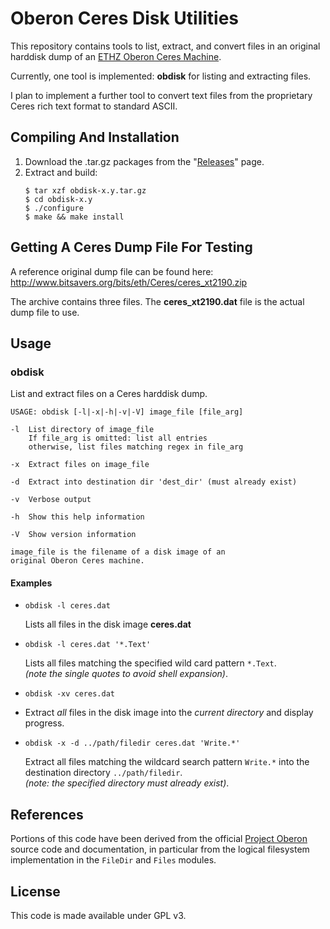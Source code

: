 # Oberon Ceres Disk Utilities
This repository contains tools to list, extract, and convert files in an original harddisk dump of an [ETHZ Oberon Ceres Machine](https://people.inf.ethz.ch/wirth/).

Currently, one tool is implemented: **obdisk** for listing and extracting files.

I plan to implement a further tool to convert text files from the proprietary Ceres rich text format to standard ASCII.

## Compiling And Installation
1. Download the .tar.gz packages from the "[Releases](https://github.com/good-sushi/obdisk/releases)" page.
2. Extract and build:
    ```
    $ tar xzf obdisk-x.y.tar.gz
    $ cd obdisk-x.y
    $ ./configure
    $ make && make install
    ```

## Getting A Ceres Dump File For Testing
A reference original dump file can be found here: http://www.bitsavers.org/bits/eth/Ceres/ceres_xt2190.zip

The archive contains three files. The **ceres_xt2190.dat** file is the actual dump file to use.

## Usage
### obdisk
List and extract files on a Ceres harddisk dump.

```
USAGE: obdisk [-l|-x|-h|-v|-V] image_file [file_arg]

-l	List directory of image_file
	If file_arg is omitted: list all entries
	otherwise, list files matching regex in file_arg

-x	Extract files on image_file

-d	Extract into destination dir 'dest_dir' (must already exist)

-v	Verbose output

-h	Show this help information

-V	Show version information

image_file is the filename of a disk image of an
original Oberon Ceres machine.
```
#### Examples

* ```obdisk -l ceres.dat```

  Lists all files in the disk image **ceres.dat**
* ```obdisk -l ceres.dat '*.Text'```

  Lists all files matching the specified wild card pattern `*.Text`.<br> 
  *(note the single quotes to avoid shell expansion)*.
  
* ```obdisk -xv ceres.dat```
* 
  Extract *all* files in the disk image into the *current directory* and display progress.
  
* ```obdisk -x -d ../path/filedir ceres.dat 'Write.*'```

  Extract all files matching the wildcard search pattern `Write.*` into the destination directory `../path/filedir`.<br>
  *(note: the specified directory must already exist)*.
  
## References
Portions of this code have been derived from the official [Project Oberon](https://github.com/Project-Oberon/Source-Code/tree/main/CERES%20Oberon%20V4) source code and documentation, in particular from the logical filesystem implementation in the `FileDir` and `Files` modules.

## License
This code is made available under GPL v3.
